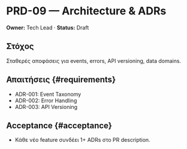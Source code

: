 # PRD-09 — Architecture & ADRs
**Owner:** Tech Lead · **Status:** Draft
## Στόχος
Σταθερές αποφάσεις για events, errors, API versioning, data domains.
## Απαιτήσεις {#requirements}
- ADR-001: Event Taxonomy
- ADR-002: Error Handling
- ADR-003: API Versioning
## Acceptance {#acceptance}
- Κάθε νέο feature συνδέει 1+ ADRs στο PR description.
